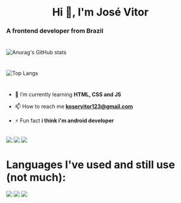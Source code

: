 <h1 align="center">Hi 👋, I'm José Vitor</h1>
<h3 align="start">A frontend developer from Brazil</h3>

#
![Anurag's GitHub stats](https://github-readme-stats.vercel.app/api?username=josevitor555&show_icons=true&theme=radical)
#
![Top Langs](https://github-readme-stats.vercel.app/api/top-langs/?username=josevitor555&hide_progress=true)
#

- 🌱 I’m currently learning **HTML, CSS and JS**

- 📫 How to reach me **koservitor123@gmail.com**

- ⚡ Fun fact **i think i'm android developer**

##
![](https://img.shields.io/badge/HTML-239120?style=for-the-badge&logo=html5&logoColor=white)
![](https://img.shields.io/badge/CSS-239120?&style=for-the-badge&logo=css3&logoColor=white)
![](https://img.shields.io/badge/JavaScript-F7DF1E?style=for-the-badge&logo=javascript&logoColor=black)
##
# Languages ​​I've used and still use (not much):
![](https://img.shields.io/badge/Dart-0175C2?style=for-the-badge&logo=dart&logoColor=white)
![](https://img.shields.io/badge/Flutter-02569B?style=for-the-badge&logo=flutter&logoColor=white)
![](https://img.shields.io/badge/Python-14354C?style=for-the-badge&logo=python&logoColor=white)
